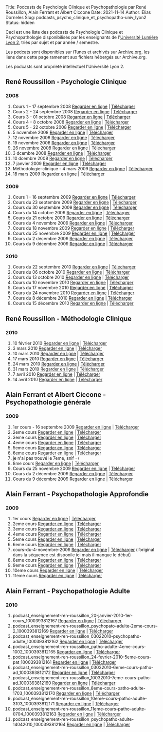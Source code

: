 ﻿Title: Podcasts de Psychologie Clinique et Psychopathologie par René Roussillon, Alain Ferrant et Albert Ciccone
Date: 2021-11-14
Author: Elias Dorneles
Slug: podcasts_psycho_clinique_et_psychopatho-univ_lyon2
Status: hidden

Ceci est une liste des podcasts de Psychologie Clinique et Psychopathologie disponibilisés
par les enseignants de l'[Université Lumière Lyon 2](https://www.univ-lyon2.fr/), triés par sujet et par année / semestre.

Les podcats sont disponibles sur iTunes et archivés sur [Archive.org](https://archive.org), les liens dans cette page
ramenent aux fichiers hébergés sur Archive.org.

Les podcasts sont proprieté intellectuel l'Université Lyon 2.


## René Roussillon - Psychologie Clinique

### 2008

1. Cours 1 - 17 septembre 2008 [Regarder en ligne](https://archive.org/details/podcast_enseignement-ren-roussillon-_mercredi-17-septembre-2008_1000389174765) | [Télécharger](https://archive.org/download/podcast_enseignement-ren-roussillon-_mercredi-17-septembre-2008_1000389174765/podcast_enseignement-ren-roussillon-_mercredi-17-septembre-2008_1000389174765.m4v)
2. Cours 2 - 24 septembre 2008 [Regarder en ligne](https://archive.org/details/podcast_enseignement-ren-roussillon_cours-2-mercredi-24-septembr_1000389867836) | [Télécharger](https://archive.org/download/podcast_enseignement-ren-roussillon_cours-2-mercredi-24-septembr_1000389867836/podcast_enseignement-ren-roussillon_cours-2-mercredi-24-septembr_1000389867836.m4v)
3. Cours 3 - 01 octobre 2008 [Regarder en ligne](https://archive.org/details/podcast_enseignement-ren-roussillon_cours-3-mercredi-01-octobre_1000389867838) | [Télécharger](https://archive.org/download/podcast_enseignement-ren-roussillon_cours-3-mercredi-01-octobre_1000389867838/podcast_enseignement-ren-roussillon_cours-3-mercredi-01-octobre_1000389867838.m4v)
4. Cours 4 - 8 octobre 2008 [Regarder en ligne](https://archive.org/details/podcast_enseignement-ren-roussillon-_cours-4-mercredi-8-octobre-2_1000389174763) | [Télécharger](https://archive.org/download/podcast_enseignement-ren-roussillon-_cours-4-mercredi-8-octobre-2_1000389174763/podcast_enseignement-ren-roussillon-_cours-4-mercredi-8-octobre-2_1000389174763.m4v)
5. Cours 5 - 22 octobre 2008 [Regarder en ligne](https://archive.org/details/podcast_enseignement-ren-roussillon_cours-5-mercredi-22-octobre_1000389867842) | [Télécharger](https://archive.org/download/podcast_enseignement-ren-roussillon_cours-5-mercredi-22-octobre_1000389867842/podcast_enseignement-ren-roussillon_cours-5-mercredi-22-octobre_1000389867842.m4v)
6. 5 novembre 2008 [Regarder en ligne](https://archive.org/details/podcast_enseignement-ren-roussillon-_mercredi-5-novembre-2008_1000389174757) | [Télécharger](https://archive.org/download/podcast_enseignement-ren-roussillon-_mercredi-5-novembre-2008_1000389174757/podcast_enseignement-ren-roussillon-_mercredi-5-novembre-2008_1000389174757.m4v)
7. 12 novembre 2008 [Regarder en ligne](https://archive.org/details/podcast_enseignement-ren-roussillon-_mercredi-12-novembre-2008_1000389174762) | [Télécharger](https://archive.org/download/podcast_enseignement-ren-roussillon-_mercredi-12-novembre-2008_1000389174762/podcast_enseignement-ren-roussillon-_mercredi-12-novembre-2008_1000389174762.m4v)
8. 19 novembre 2008 [Regarder en ligne](https://archive.org/details/podcast_enseignement-ren-roussillon_mercredi-19-novembre-2008_1000389867715) | [Télécharger](https://archive.org/download/podcast_enseignement-ren-roussillon_mercredi-19-novembre-2008_1000389867715/podcast_enseignement-ren-roussillon_mercredi-19-novembre-2008_1000389867715.m4v)
9. 26 novembre 2008 [Regarder en ligne](https://archive.org/details/podcast_enseignement-ren-roussillon_mercredi-26-novembre-2008_1000389867845) | [Télécharger](https://archive.org/download/podcast_enseignement-ren-roussillon_mercredi-26-novembre-2008_1000389867845/podcast_enseignement-ren-roussillon_mercredi-26-novembre-2008_1000389867845.m4v)
10. 3 dcembre 2008 [Regarder en ligne](https://archive.org/details/podcast_enseignement-ren-roussillon-_mercredi-3-dcembre-2008_1000389174764) | [Télécharger](https://archive.org/download/podcast_enseignement-ren-roussillon-_mercredi-3-dcembre-2008_1000389174764/podcast_enseignement-ren-roussillon-_mercredi-3-dcembre-2008_1000389174764.m4v)
11. 10 dcembre 2008 [Regarder en ligne](https://archive.org/details/podcast_enseignement-ren-roussillon-_mercredi-10-dcembre-2008_1000389174756) | [Télécharger](https://archive.org/download/podcast_enseignement-ren-roussillon-_mercredi-10-dcembre-2008_1000389174756/podcast_enseignement-ren-roussillon-_mercredi-10-dcembre-2008_1000389174756.m4v)
12. 7 janvier 2009 [Regarder en ligne](https://archive.org/details/podcast_enseignement-ren-roussillon-_mercredi-7-janvier-2009_1000389174761) | [Télécharger](https://archive.org/download/podcast_enseignement-ren-roussillon-_mercredi-7-janvier-2009_1000389174761/podcast_enseignement-ren-roussillon-_mercredi-7-janvier-2009_1000389174761.m4v)
13. Méthodologie-clinique - 4 mars 2009  [Regarder en ligne](https://archive.org/details/podcast_enseignement-ren-roussillon-_mthodologie-clinique_1000384924439) | [Télécharger](https://archive.org/download/podcast_enseignement-ren-roussillon-_mthodologie-clinique_1000384924439/podcast_enseignement-ren-roussillon-_mthodologie-clinique_1000384924439.m4v)
14. 18 mars 2009 [Regarder en ligne](https://archive.org/details/podcast_enseignement-ren-roussillon-_mercredi-18-mars_1000384924440) | [Télécharger](https://archive.org/download/podcast_enseignement-ren-roussillon-_mercredi-18-mars_1000384924440/podcast_enseignement-ren-roussillon-_mercredi-18-mars_1000384924440.m4v)

### 2009

1. Cours 1 - 16 septembre 2009 [Regarder en ligne](https://archive.org/details/podcast_psychologie-clinique-ren-ro_cours-1-16-septembre-2009_1000382817754) | [Télécharger](https://archive.org/download/podcast_psychologie-clinique-ren-ro_cours-1-16-septembre-2009_1000382817754/podcast_psychologie-clinique-ren-ro_cours-1-16-septembre-2009_1000382817754.m4v)
2. Cours du 23 septembre 2009 [Regarder en ligne](https://archive.org/details/podcast_psychologie-clinique-ren-ro_23-septembre_1000437089879) | [Télécharger](https://archive.org/download/podcast_psychologie-clinique-ren-ro_23-septembre_1000437089879/podcast_psychologie-clinique-ren-ro_23-septembre_1000437089879.m4v)
3. Cours du 30 septembre 2009 [Regarder en ligne](https://archive.org/details/podcast_psychologie-clinique-ren-ro_30-septembre-2009_1000382817747) | [Télécharger](https://archive.org/download/podcast_psychologie-clinique-ren-ro_30-septembre-2009_1000382817747/podcast_psychologie-clinique-ren-ro_30-septembre-2009_1000382817747.m4v)
4. Cours du 14 octobre 2009 [Regarder en ligne](https://archive.org/details/podcast_psychologie-clinique-ren-ro_mercredi-14-octobre-2009_1000382817751) | [Télécharger](https://archive.org/download/podcast_psychologie-clinique-ren-ro_mercredi-14-octobre-2009_1000382817751/podcast_psychologie-clinique-ren-ro_mercredi-14-octobre-2009_1000382817751.m4v)
5. Cours du 21 octobre 2009 [Regarder en ligne](https://archive.org/details/podcast_psychologie-clinique-ren-ro_21-octobre-2009_1000382817753) | [Télécharger](https://archive.org/download/podcast_psychologie-clinique-ren-ro_21-octobre-2009_1000382817753/podcast_psychologie-clinique-ren-ro_21-octobre-2009_1000382817753.m4v)
6. Cours du 4 novembre 2009 [Regarder en ligne](https://archive.org/details/podcast_psychologie-clinique-ren-ro_cours-du-4-novembre-2009_1000382817746) | [Télécharger](https://archive.org/download/podcast_psychologie-clinique-ren-ro_cours-du-4-novembre-2009_1000382817746/podcast_psychologie-clinique-ren-ro_cours-du-4-novembre-2009_1000382817746.m4v)
7. Cours du 18 novembre 2009 [Regarder en ligne](https://archive.org/details/podcast_psychologie-clinique-ren-ro_cours-du-18-novembre-2009-re_1000382817748) | [Télécharger](https://archive.org/download/podcast_psychologie-clinique-ren-ro_cours-du-18-novembre-2009-re_1000382817748/podcast_psychologie-clinique-ren-ro_cours-du-18-novembre-2009-re_1000382817748.m4v)
8. Cours du 25 novembre 2009 [Regarder en ligne](https://archive.org/details/podcast_psychologie-clinique-ren-ro_cours-du-25-novembre-2009_1000382817752) | [Télécharger](https://archive.org/download/podcast_psychologie-clinique-ren-ro_cours-du-25-novembre-2009_1000382817752/podcast_psychologie-clinique-ren-ro_cours-du-25-novembre-2009_1000382817752.m4v)
9. Cours du 2 décembre 2009 [Regarder en ligne](https://archive.org/details/podcast_psychologie-clinique-ren-ro_cours-du-2-dcembre-2009-rou_1000382817750) | [Télécharger](https://archive.org/download/podcast_psychologie-clinique-ren-ro_cours-du-2-dcembre-2009-rou_1000382817750/podcast_psychologie-clinique-ren-ro_cours-du-2-dcembre-2009-rou_1000382817750.m4v)
10. Cours du 9 décembre 2009 [Regarder en ligne](https://archive.org/details/podcast_psychologie-clinique-ren-ro_cours-du-9-dcembre-2009-rou_1000382817535) | [Télécharger](https://archive.org/download/podcast_psychologie-clinique-ren-ro_cours-du-9-dcembre-2009-rou_1000382817535/podcast_psychologie-clinique-ren-ro_cours-du-9-dcembre-2009-rou_1000382817535.m4v)

### 2010

1. Cours du 22 septembre 2010 [Regarder en ligne](https://archive.org/details/podcast_enseignement-psychologie-clini_cours-n1-22-septembre-2010_1000347560556) | [Télécharger](https://archive.org/download/podcast_enseignement-psychologie-clini_cours-n1-22-septembre-2010_1000347560556/podcast_enseignement-psychologie-clini_cours-n1-22-septembre-2010_1000347560556.m4v)
2. Cours du 06 octobre 2010 [Regarder en ligne](https://archive.org/details/podcast_enseignement-psychologie-clini_cours-n2-06-octobre-2010_1000347560552) | [Télécharger](https://archive.org/download/podcast_enseignement-psychologie-clini_cours-n2-06-octobre-2010_1000347560552/podcast_enseignement-psychologie-clini_cours-n2-06-octobre-2010_1000347560552.m4v)
3. Cours du 13 octobre 2010 [Regarder en ligne](https://archive.org/details/podcast_enseignement-psychologie-clini_cours-n3-13-octobre-2010_1000347560554) | [Télécharger](https://archive.org/download/podcast_enseignement-psychologie-clini_cours-n3-13-octobre-2010_1000347560554/podcast_enseignement-psychologie-clini_cours-n3-13-octobre-2010_1000347560554.m4v)
4. Cours du 10 novembre 2010 [Regarder en ligne](https://archive.org/details/podcast_enseignement-psychologie-clini_cours-du-10-novembre-2010_1000347560550) | [Télécharger](https://archive.org/download/podcast_enseignement-psychologie-clini_cours-du-10-novembre-2010_1000347560550/podcast_enseignement-psychologie-clini_cours-du-10-novembre-2010_1000347560550.m4v)
5. Cours du 17 novembre 2010 [Regarder en ligne](https://archive.org/details/podcast_enseignement-psychologie-clini_cours-du-17-novembre-2010_1000347560551) | [Télécharger](https://archive.org/download/podcast_enseignement-psychologie-clini_cours-du-17-novembre-2010_1000347560551/podcast_enseignement-psychologie-clini_cours-du-17-novembre-2010_1000347560551.m4v)
6. Cours du 24 novembre 2010 [Regarder en ligne](https://archive.org/details/podcast_enseignement-psychologie-clini_cours-du-24-novembre-2010_1000347560555) | [Télécharger](https://archive.org/download/podcast_enseignement-psychologie-clini_cours-du-24-novembre-2010_1000347560555/podcast_enseignement-psychologie-clini_cours-du-24-novembre-2010_1000347560555.m4v)
7. Cours du 8 décembre 2010 [Regarder en ligne](https://archive.org/details/podcast_enseignement-psychologie-clini_cours-du-8-dcembre-2010_1000347560553) | [Télécharger](https://archive.org/download/podcast_enseignement-psychologie-clini_cours-du-8-dcembre-2010_1000347560553/podcast_enseignement-psychologie-clini_cours-du-8-dcembre-2010_1000347560553.m4v)
8. Cours du 15 décembre 2010 [Regarder en ligne](https://archive.org/details/podcast_enseignement-psychologie-clini_cours-du-15-dcembre-2010_1000347560548) | [Télécharger](https://archive.org/download/podcast_enseignement-psychologie-clini_cours-du-15-dcembre-2010_1000347560548/podcast_enseignement-psychologie-clini_cours-du-15-dcembre-2010_1000347560548.m4v)

## René Roussillon - Méthodologie Clinique

### 2010

1. 10 février 2010 [Regarder en ligne](https://archive.org/details/podcast_psychopathologie-gnrale-al_clinique3-m-r-roussillon_1000442690648) | [Télécharger](https://archive.org/download/podcast_psychopathologie-gnrale-al_clinique3-m-r-roussillon_1000442690648/podcast_psychopathologie-gnrale-al_clinique3-m-r-roussillon_1000442690648.m4v)
2. 3 mars 2010 [Regarder en ligne](https://archive.org/details/podcast_psychopathologie-gnrale-al_thorie-du-sens_1000442690649) | [Télécharger](https://archive.org/download/podcast_psychopathologie-gnrale-al_thorie-du-sens_1000442690649/podcast_psychopathologie-gnrale-al_thorie-du-sens_1000442690649.m4v)
3. 10 mars 2010 [Regarder en ligne](https://archive.org/details/podcast_psychopathologie-gnrale-al_methodologie-clnique_1000442690554) | [Télécharger](https://archive.org/download/podcast_psychopathologie-gnrale-al_methodologie-clnique_1000442690554/podcast_psychopathologie-gnrale-al_methodologie-clnique_1000442690554.m4v)
4. 17 mars 2010 [Regarder en ligne](https://archive.org/details/podcast_psychopathologie-gnrale-al_m1-methodologie_1000442690647) | [Télécharger](https://archive.org/download/podcast_psychopathologie-gnrale-al_m1-methodologie_1000442690647/podcast_psychopathologie-gnrale-al_m1-methodologie_1000442690647.m4v)
5. 24 mars 2010 [Regarder en ligne](https://archive.org/details/podcast_psychopathologie-gnrale-al_methodologie-clnique_1000442690556) | [Télécharger](https://archive.org/download/podcast_psychopathologie-gnrale-al_methodologie-clnique_1000442690556/podcast_psychopathologie-gnrale-al_methodologie-clnique_1000442690556.m4v)
6. 31 mars 2010 [Regarder en ligne](https://archive.org/details/podcast_psychopathologie-gnrale-al_methodologie-clnique_1000442690650) | [Télécharger](https://archive.org/download/podcast_psychopathologie-gnrale-al_methodologie-clnique_1000442690650/podcast_psychopathologie-gnrale-al_methodologie-clnique_1000442690650.m4v)
7. 7 avril 2010 [Regarder en ligne](https://archive.org/details/podcast_psychopathologie-gnrale-al_methodologie-clnique_1000442690555) | [Télécharger](https://archive.org/download/podcast_psychopathologie-gnrale-al_methodologie-clnique_1000442690555/podcast_psychopathologie-gnrale-al_methodologie-clnique_1000442690555.m4v)
8. 14 avril 2010 [Regarder en ligne](https://archive.org/details/podcast_psychopathologie-gnrale-al_methodologie-clnique_1000442690553) | [Télécharger](https://archive.org/download/podcast_psychopathologie-gnrale-al_methodologie-clnique_1000442690553/podcast_psychopathologie-gnrale-al_methodologie-clnique_1000442690553.m4v)


## Alain Ferrant et Albert Ciccone - Psychopathologie générale

### 2009

1. 1er cours - 16 septembre 2009 [Regarder en ligne](https://archive.org/details/podcast_psychopathologie-gnrale-al_1er-cours-16-septembre-2009_1000392024904) | [Télécharger](https://archive.org/download/podcast_psychopathologie-gnrale-al_1er-cours-16-septembre-2009_1000392024904/podcast_psychopathologie-gnrale-al_1er-cours-16-septembre-2009_1000392024904.m4v)
2. 2eme cours [Regarder en ligne](https://archive.org/details/podcast_psychopathologie-gnrale-al_2eme-cours_1000392024909) | [Télécharger](https://archive.org/download/podcast_psychopathologie-gnrale-al_2eme-cours_1000392024909/podcast_psychopathologie-gnrale-al_2eme-cours_1000392024909.m4v)
3. 3eme cours [Regarder en ligne](https://archive.org/details/podcast_psychopathologie-gnrale-al_3eme-cours_1000392024911) | [Télécharger](https://archive.org/download/podcast_psychopathologie-gnrale-al_3eme-cours_1000392024911/podcast_psychopathologie-gnrale-al_3eme-cours_1000392024911.m4v)
4. 4eme cours [Regarder en ligne](https://archive.org/details/podcast_psychopathologie-gnrale-al_4eme-cours_1000392024907) | [Télécharger](https://archive.org/download/podcast_psychopathologie-gnrale-al_4eme-cours_1000392024907/podcast_psychopathologie-gnrale-al_4eme-cours_1000392024907.m4v)
5. 5eme cours [Regarder en ligne](https://archive.org/details/podcast_psychopathologie-gnrale-al_5eme-cours_1000392024910) | [Télécharger](https://archive.org/download/podcast_psychopathologie-gnrale-al_5eme-cours_1000392024910/podcast_psychopathologie-gnrale-al_5eme-cours_1000392024910.m4v)
6. 6eme cours [Regarder en ligne](https://archive.org/details/podcast_psychopathologie-gnrale-al_6eme-cours_1000392024908) | [Télécharger](https://archive.org/download/podcast_psychopathologie-gnrale-al_6eme-cours_1000392024908/podcast_psychopathologie-gnrale-al_6eme-cours_1000392024908.m4v)
7. je n'ai pas trouvé le 7eme, snif =/
8. 8me cours [Regarder en ligne](https://archive.org/details/podcast_psychopathologie-gnrale-al_8-me-cours-psycho-patho-gn_1000392024903) | [Télécharger](https://archive.org/download/podcast_psychopathologie-gnrale-al_8-me-cours-psycho-patho-gn_1000392024903/podcast_psychopathologie-gnrale-al_8-me-cours-psycho-patho-gn_1000392024903.m4v)
9. Cours du 25 novembre 2009 [Regarder en ligne](https://archive.org/details/podcast_psychopathologie-gnrale-al_cours-du-25-novembre-2009_1000373226298) | [Télécharger](https://archive.org/download/podcast_psychopathologie-gnrale-al_cours-du-25-novembre-2009_1000373226298/podcast_psychopathologie-gnrale-al_cours-du-25-novembre-2009_1000373226298.m4v) 
10. Cours du 2 décembre 2009 [Regarder en ligne](https://archive.org/details/podcast_psychopathologie-gnrale-al_cours-du-2-dcembre-2009-con_1000392024912) | [Télécharger](https://archive.org/download/podcast_psychopathologie-gnrale-al_cours-du-2-dcembre-2009-con_1000392024912/podcast_psychopathologie-gnrale-al_cours-du-2-dcembre-2009-con_1000392024912.m4v)
11. Cours du 9 décembre 2009 [Regarder en ligne](https://archive.org/details/podcast_psychopathologie-gnrale-al_cours-du-9-dcembre-2009-con_1000392024905) | [Télécharger](https://archive.org/download/podcast_psychopathologie-gnrale-al_cours-du-9-dcembre-2009-con_1000392024905/podcast_psychopathologie-gnrale-al_cours-du-9-dcembre-2009-con_1000392024905.m4v)


## Alain Ferrant - Psychopathologie Approfondie

### 2009

1. 1er cours [Regarder en ligne](https://archive.org/details/podcast_psychopathologie-approfondie-_cours-1_1000382812093) | [Télécharger](https://archive.org/download/podcast_psychopathologie-approfondie-_cours-1_1000382812093/podcast_psychopathologie-approfondie-_cours-1_1000382812093.m4v)
2. 2eme cours [Regarder en ligne](https://archive.org/details/podcast_psychopathologie-approfondie-_2eme-cours_1000382812098) | [Télécharger](https://archive.org/download/podcast_psychopathologie-approfondie-_2eme-cours_1000382812098/podcast_psychopathologie-approfondie-_2eme-cours_1000382812098.m4v)
3. 3eme cours [Regarder en ligne](https://archive.org/details/podcast_psychopathologie-approfondie-_3eme-cours_1000382812091) | [Télécharger](https://archive.org/download/podcast_psychopathologie-approfondie-_3eme-cours_1000382812091/podcast_psychopathologie-approfondie-_3eme-cours_1000382812091.m4v)
4. 4eme cours [Regarder en ligne](https://archive.org/details/podcast_psychopathologie-approfondie-_4eme-cours_1000382812094) | [Télécharger](https://archive.org/download/podcast_psychopathologie-approfondie-_4eme-cours_1000382812094/podcast_psychopathologie-approfondie-_4eme-cours_1000382812094.m4v)
5. 5eme cours [Regarder en ligne](https://archive.org/details/podcast_psychopathologie-approfondie-_5eme-cours_1000382812101) | [Télécharger](https://archive.org/download/podcast_psychopathologie-approfondie-_5eme-cours_1000382812101/podcast_psychopathologie-approfondie-_5eme-cours_1000382812101.m4v)
6. 6eme cours [Regarder en ligne](https://archive.org/details/podcast_psychopathologie-approfondie-_6eme-cours_1000382812096) | [Télécharger](https://archive.org/download/podcast_psychopathologie-approfondie-_6eme-cours_1000382812096/podcast_psychopathologie-approfondie-_6eme-cours_1000382812096.m4v)
7. cours-du-4-novembre-2009 [Regarder en ligne](https://archive.org/details/podcast_psychopathologie-approfondie-_cours-du-4-novembre-2009-com_1000382812095) | [Télécharger](https://archive.org/download/podcast_psychopathologie-approfondie-_cours-du-4-novembre-2009-com_1000382812095/podcast_psychopathologie-approfondie-_cours-du-4-novembre-2009-com_1000382812095.m4v) (l’original dans la séquence est disponile ici mais il manque le début)
8. 8eme cours [Regarder en ligne](https://archive.org/details/podcast_psychopathologie-approfondie-_8eme-cours_1000382812092) | [Télécharger](https://archive.org/download/podcast_psychopathologie-approfondie-_8eme-cours_1000382812092/podcast_psychopathologie-approfondie-_8eme-cours_1000382812092.m4v)
9. 9eme cours [Regarder en ligne](https://archive.org/details/podcast_psychopathologie-approfondie-_9eme-cours_1000382812099) | [Télécharger](https://archive.org/download/podcast_psychopathologie-approfondie-_9eme-cours_1000382812099/podcast_psychopathologie-approfondie-_9eme-cours_1000382812099.m4v)
10. 10eme cours [Regarder en ligne](https://archive.org/details/podcast_psychopathologie-approfondie-_psycho-patho-appro-10eme-cour_1000382812100) | [Télécharger](https://archive.org/download/podcast_psychopathologie-approfondie-_psycho-patho-appro-10eme-cour_1000382812100/podcast_psychopathologie-approfondie-_psycho-patho-appro-10eme-cour_1000382812100.m4v)
11. 11eme cours [Regarder en ligne](https://archive.org/details/podcast_psychopathologie-approfondie-_patho-approfondie-11erme-cours_1000382812097) | [Télécharger](https://archive.org/download/podcast_psychopathologie-approfondie-_patho-approfondie-11erme-cours_1000382812097/podcast_psychopathologie-approfondie-_patho-approfondie-11erme-cours_1000382812097.m4v)


## Alain Ferrant - Psychopathologie Adulte

### 2010

1. podcast_enseignement-ren-roussillon_20-janvier-2010-1er-cours_1000393812167 [Regarder en ligne](https://archive.org/details/podcast_enseignement-ren-roussillon_20-janvier-2010-1er-cours_1000393812167) | [Télécharger](https://archive.org/download/podcast_enseignement-ren-roussillon_20-janvier-2010-1er-cours_1000393812167/podcast_enseignement-ren-roussillon_20-janvier-2010-1er-cours_1000393812167.m4v)
2. podcast_enseignement-ren-roussillon_psychopato-adulte-2eme-cours-2_1000393812169 [Regarder en ligne](https://archive.org/details/podcast_enseignement-ren-roussillon_psychopato-adulte-2eme-cours-2_1000393812169) | [Télécharger](https://archive.org/download/podcast_enseignement-ren-roussillon_psychopato-adulte-2eme-cours-2_1000393812169/podcast_enseignement-ren-roussillon_psychopato-adulte-2eme-cours-2_1000393812169.m4v)
3. podcast_enseignement-ren-roussillon_03022010-psychopatho-adulte_1000393812162 [Regarder en ligne](https://archive.org/details/podcast_enseignement-ren-roussillon_03022010-psychopatho-adulte_1000393812162) | [Télécharger](https://archive.org/download/podcast_enseignement-ren-roussillon_03022010-psychopatho-adulte_1000393812162/podcast_enseignement-ren-roussillon_03022010-psychopatho-adulte_1000393812162.m4v)
4. podcast_enseignement-ren-roussillon_patho-adulte-4eme-cours-1002_1000393812165 [Regarder en ligne](https://archive.org/details/podcast_enseignement-ren-roussillon_patho-adulte-4eme-cours-1002_1000393812165) | [Télécharger](https://archive.org/download/podcast_enseignement-ren-roussillon_patho-adulte-4eme-cours-1002_1000393812165/podcast_enseignement-ren-roussillon_patho-adulte-4eme-cours-1002_1000393812165.m4v)
5. podcast_enseignement-ren-roussillon_24-fevrier-2010-5eme-cours-pat_1000393812161 [Regarder en ligne](https://archive.org/details/podcast_enseignement-ren-roussillon_24-fevrier-2010-5eme-cours-pat_1000393812161) | [Télécharger](https://archive.org/download/podcast_enseignement-ren-roussillon_24-fevrier-2010-5eme-cours-pat_1000393812161/podcast_enseignement-ren-roussillon_24-fevrier-2010-5eme-cours-pat_1000393812161.m4v)
6. podcast_enseignement-ren-roussillon_03032010-6eme-cours-patho-ad_1000393812172 [Regarder en ligne](https://archive.org/details/podcast_enseignement-ren-roussillon_03032010-6eme-cours-patho-ad_1000393812172) | [Télécharger](https://archive.org/download/podcast_enseignement-ren-roussillon_03032010-6eme-cours-patho-ad_1000393812172/podcast_enseignement-ren-roussillon_03032010-6eme-cours-patho-ad_1000393812172.m4v)
7. podcast_enseignement-ren-roussillon_10032010-7eme-cours-patho-ad_1000393812160 [Regarder en ligne](https://archive.org/details/podcast_enseignement-ren-roussillon_10032010-7eme-cours-patho-ad_1000393812160) | [Télécharger](https://archive.org/download/podcast_enseignement-ren-roussillon_10032010-7eme-cours-patho-ad_1000393812160/podcast_enseignement-ren-roussillon_10032010-7eme-cours-patho-ad_1000393812160.m4v)
8. podcast_enseignement-ren-roussillon_8eme-cours-patho-adulte-1703_1000393812170 [Regarder en ligne](https://archive.org/details/podcast_enseignement-ren-roussillon_8eme-cours-patho-adulte-1703_1000393812170) | [Télécharger](https://archive.org/download/podcast_enseignement-ren-roussillon_8eme-cours-patho-adulte-1703_1000393812170/podcast_enseignement-ren-roussillon_8eme-cours-patho-adulte-1703_1000393812170.m4v)
9. podcast_enseignement-ren-roussillon_10eme-cours-patho-adulte-3103_1000393812171 [Regarder en ligne](https://archive.org/details/podcast_enseignement-ren-roussillon_10eme-cours-patho-adulte-3103_1000393812171) | [Télécharger](https://archive.org/download/podcast_enseignement-ren-roussillon_10eme-cours-patho-adulte-3103_1000393812171/podcast_enseignement-ren-roussillon_10eme-cours-patho-adulte-3103_1000393812171.m4v)
10. podcast_enseignement-ren-roussillon_11eme-cours-patho-adulte-0704_1000393812163 [Regarder en ligne](https://archive.org/details/podcast_enseignement-ren-roussillon_11eme-cours-patho-adulte-0704_1000393812163) | [Télécharger](https://archive.org/download/podcast_enseignement-ren-roussillon_11eme-cours-patho-adulte-0704_1000393812163/podcast_enseignement-ren-roussillon_11eme-cours-patho-adulte-0704_1000393812163.m4v)
11. podcast_enseignement-ren-roussillon_psychopatho-adulte-14042010_1000393812164 [Regarder en ligne](https://archive.org/details/podcast_enseignement-ren-roussillon_psychopatho-adulte-14042010_1000393812164) | [Télécharger](https://archive.org/download/podcast_enseignement-ren-roussillon_psychopatho-adulte-14042010_1000393812164/podcast_enseignement-ren-roussillon_psychopatho-adulte-14042010_1000393812164.m4v)
